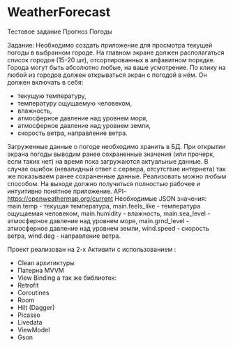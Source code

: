 # WeatherForecast
Тестовое задание Прогноз Погоды

Задание: 
Необходимо создать приложение для просмотра текущей погоды в выбранном городе.
На главном экране должен располагаться список городов (15-20 шт), отсортированных в алфавитном порядке. Города могут быть абсолютно любые, на ваше усмотрение. 
По клику на любой из городов должен открываться экран с погодой в нём. Он должен включать в себя:
-  текущую температуру,
-  температуру ощущаемую человеком,
-  влажность, 
-  атмосферное давление над уровнем моря,
-  атмосферное давление над уровнем земли, 
-  скорость ветра, направление ветра. 

Загруженные данные о погоде необходимо хранить в БД. При открытии экрана погоды выводим ранее сохраненные значения (или прочерк, если таких нет) на время пока загружаются актуальные данные. 
В случае ошибок (невалидный ответ с сервера, отсутствие интернета) так же показываем ранее сохраненные данные. Реализовать можно любым способом. 
На выходе должно получиться полностью рабочее и интуитивно понятное приложение. 
API- https://openweathermap.org/current 
Необходимые JSON значения: 
main.temp - текущая температура, 
main.feels_like - температура ощущаемая человеком, 
main.humidity - влажность, 
main.sea_level - атмосферное давление над уровнем моря, 
main.grnd_level - атмосферное давление над уровнем земли, 
wind.speed - скорость ветра,
wind.deg - направление ветра.

Проект реализован на 2-х Активити с использованием :
- Clean архитиктуры
- Патерна MVVM
- View Binding
а так же библиотек: 
- Retrofit
- Coroutines
- Room
- Hilt (Dagger)
- Picasso
- Livedata
- ViewModel
- Gson
